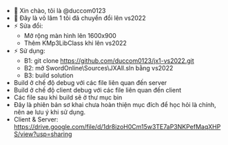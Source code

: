 ﻿- 👋 Xin chào, tôi là @duccom0123
- 👀 Đây là võ lâm 1 tôi đã chuyển đổi lên vs2022
- ⚡ Sửa đổi:
    * Mở rộng màn hình lên 1600x900
    * Thêm KMp3LibClass khi lên vs2022
- ⚡ Sử dụng:
    * B1: git clone https://github.com/duccom0123/jx1-vs2022.git
    * B2: mở SwordOnline\Sources\JXAll.sln bằng vs2022
    * B3: build solution
- Build ở chế độ debug với các file liên quan đến server
- Build ở chế độ client debug với các file liên quan đến client
- Các file sau khi build sẽ ở thư mục bin
- Đây là phiên bản sơ khai chưa hoàn thiện mục đích để học hỏi là chính, nên ae lưu ý khi sử dụng.
- Client & Server: https://drive.google.com/file/d/1dr8izoH0Cm15w3TE7aP3NKPefMaqXHPS/view?usp=sharing
